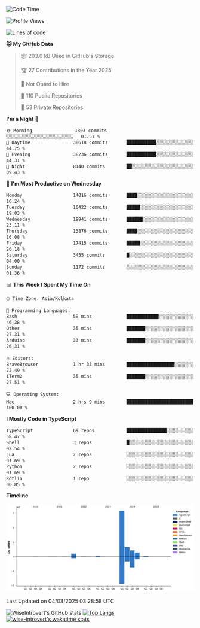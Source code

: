 <!--START_SECTION:waka-->
![Code Time](http://img.shields.io/badge/Code%20Time-2%2C231%20hrs%2059%20mins-blue)

![Profile Views](http://img.shields.io/badge/Profile%20Views-3-blue)

![Lines of code](https://img.shields.io/badge/From%20Hello%20World%20I%27ve%20Written-48.1%20million%20lines%20of%20code-blue)

**🐱 My GitHub Data** 

> 📦 203.0 kB Used in GitHub's Storage 
 > 
> 🏆 27 Contributions in the Year 2025
 > 
> 🚫 Not Opted to Hire
 > 
> 📜 110 Public Repositories 
 > 
> 🔑 53 Private Repositories 
 > 
**I'm a Night 🦉** 

```text
🌞 Morning                1303 commits        ░░░░░░░░░░░░░░░░░░░░░░░░░   01.51 % 
🌆 Daytime                38618 commits       ███████████░░░░░░░░░░░░░░   44.75 % 
🌃 Evening                38236 commits       ███████████░░░░░░░░░░░░░░   44.31 % 
🌙 Night                  8140 commits        ██░░░░░░░░░░░░░░░░░░░░░░░   09.43 % 
```
📅 **I'm Most Productive on Wednesday** 

```text
Monday                   14016 commits       ████░░░░░░░░░░░░░░░░░░░░░   16.24 % 
Tuesday                  16422 commits       █████░░░░░░░░░░░░░░░░░░░░   19.03 % 
Wednesday                19941 commits       ██████░░░░░░░░░░░░░░░░░░░   23.11 % 
Thursday                 13876 commits       ████░░░░░░░░░░░░░░░░░░░░░   16.08 % 
Friday                   17415 commits       █████░░░░░░░░░░░░░░░░░░░░   20.18 % 
Saturday                 3455 commits        █░░░░░░░░░░░░░░░░░░░░░░░░   04.00 % 
Sunday                   1172 commits        ░░░░░░░░░░░░░░░░░░░░░░░░░   01.36 % 
```


📊 **This Week I Spent My Time On** 

```text
🕑︎ Time Zone: Asia/Kolkata

💬 Programming Languages: 
Bash                     59 mins             ████████████░░░░░░░░░░░░░   46.38 % 
Other                    35 mins             ███████░░░░░░░░░░░░░░░░░░   27.31 % 
Arduino                  33 mins             ███████░░░░░░░░░░░░░░░░░░   26.31 % 

🔥 Editors: 
BraveBrowser             1 hr 33 mins        ██████████████████░░░░░░░   72.49 % 
iTerm2                   35 mins             ███████░░░░░░░░░░░░░░░░░░   27.51 % 

💻 Operating System: 
Mac                      2 hrs 9 mins        █████████████████████████   100.00 % 
```

**I Mostly Code in TypeScript** 

```text
TypeScript               69 repos            ███████████████░░░░░░░░░░   58.47 % 
Shell                    3 repos             █░░░░░░░░░░░░░░░░░░░░░░░░   02.54 % 
Lua                      2 repos             ░░░░░░░░░░░░░░░░░░░░░░░░░   01.69 % 
Python                   2 repos             ░░░░░░░░░░░░░░░░░░░░░░░░░   01.69 % 
Kotlin                   1 repo              ░░░░░░░░░░░░░░░░░░░░░░░░░   00.85 % 
```



**Timeline**

![Lines of Code chart](https://raw.githubusercontent.com/wise-introvert/wise-introvert/master/assets/bar_graph.png)


 Last Updated on 04/03/2025 03:28:58 UTC
<!--END_SECTION:waka-->

![WiseIntrovert's GitHub stats](https://github-readme-stats.vercel.app/api?username=wise-introvert&count_private=true&show_icons=true)
[![Top Langs](https://github-readme-stats.vercel.app/api/top-langs/?username=wise-introvert&langs_count=10)](https://github.com/anuraghazra/github-readme-stats)
[![wise-introvert's wakatime stats](https://github-readme-stats.vercel.app/api/wakatime?username=wiseintrovert)](https://github.com/anuraghazra/github-readme-stats)
